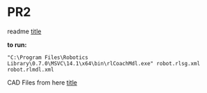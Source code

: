 # PR2
readme [title](https://docs.google.com/document/d/1ngWgZtMWFVcpx_43XVAG4cgVG_MUao_xyKAw3rrzt_s/edit#)


**to run:**

`"C:\Program Files\Robotics Library\0.7.0\MSVC\14.1\x64\bin\rlCoachMdl.exe" robot.rlsg.xml robot.rlmdl.xml`


CAD Files from here [title](https://github.com/PR2/pr2_common/tree/melodic-devel/pr2_description/meshes/gripper_v0)


